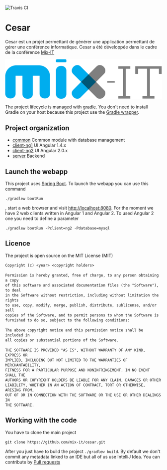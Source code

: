 ![Travis CI](https://travis-ci.org/mix-it/cesar.svg?branch=master)

# Cesar

Cesar est un projet permettant de générer une application permettant de gérer une conférence informatique. Cesar a été développée dans le cadre de la conférence [Mix-IT](http://www.mix-it.fr/)

![Mix-IT](client-ng1/src/app/assets/logo/logo-mixit.png)

The project lifecycle is managed with [gradle](https://gradle.org/). You don't need to install Gradle on your host because this project use the [Gradle wrapper](https://docs.gradle.org/current/userguide/gradle_wrapper.html).  

## Project organization 

* [common](common/README.md) Common module with database management
* [client-ng1](client-ng1/README.md) UI Angular 1.4.x
* [client-ng2](client-ng2/README.md) UI Angular 2.0.x
* [server](server/README.md) Backend

## Launch the webapp

This project uses [Spring Boot](http://docs.spring.io/spring-boot/docs/current/reference/htmlsingle/). To launch the webapp you can use this command
```
./gradlew bootRun
```
, start a web browser and visit [http://localhost:8080](http://localhost:8080). For the moment we have 2 web clients written in Angular 1 and Angular 2. To used Angular 2 one you need to define a parameter 
```
./gradlew bootRun -Pclient=ng2 -Pdatabase=mysql
```


## Licence

The project is open source on the MIT License (MIT)

    Copyright (c) <year> <copyright holders>

    Permission is hereby granted, free of charge, to any person obtaining a copy
    of this software and associated documentation files (the "Software"), to deal
    in the Software without restriction, including without limitation the rights
    to use, copy, modify, merge, publish, distribute, sublicense, and/or sell
    copies of the Software, and to permit persons to whom the Software is
    furnished to do so, subject to the following conditions:

    The above copyright notice and this permission notice shall be included in
    all copies or substantial portions of the Software.

    THE SOFTWARE IS PROVIDED "AS IS", WITHOUT WARRANTY OF ANY KIND, EXPRESS OR
    IMPLIED, INCLUDING BUT NOT LIMITED TO THE WARRANTIES OF MERCHANTABILITY,
    FITNESS FOR A PARTICULAR PURPOSE AND NONINFRINGEMENT. IN NO EVENT SHALL THE
    AUTHORS OR COPYRIGHT HOLDERS BE LIABLE FOR ANY CLAIM, DAMAGES OR OTHER
    LIABILITY, WHETHER IN AN ACTION OF CONTRACT, TORT OR OTHERWISE, ARISING FROM,
    OUT OF OR IN CONNECTION WITH THE SOFTWARE OR THE USE OR OTHER DEALINGS IN
    THE SOFTWARE.
    
## Working with the code

You have to clone the main project

```
git clone https://github.com/mix-it/cesar.git
```

After you just have to build the project `./gradlew build`. By default we don't commit any metadata linked to an IDE but all of us use IntelliJ Idea. You can contribute by [Pull requests](https://help.github.com/articles/using-pull-requests/)